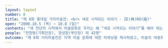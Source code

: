 ```yaml
---
layout: layout
number: 8
title: "제 8회 홍대앞 거리미술전: <br> 새로 시작되는 이야기 - ZE(再)RO(路)"
open: "2000.10.5 (목) ~ 10.8 (일)"
contents: "새 천년의 시작에서 미술문화로 우리는 왜 “새로 시작되는 이야기”를 해야 하는가? 거리미술전은 거리라는 일상의 공간에 서로의 온기를 느끼도록 만들면서 우리가 잃어 가고 있는 중요한 것들을 전시라는 대화의 구조로 풀어내려는 시도이다. 미술과 관객과의 소통’의 문제를 거리로 가지고 나와 고민해온 지 어느덧 7년이 지나게 되었다. 1993년 가을에 시작되었던 첫 거리미술전과는 달리 많은 사람들의 관심과 호응을 얻게 되었고. 한편으로는 수많은 비판의 목소리도 듣게 되었다. 올해 제 8회를 맞이하는 거리미술전은 새로 시작되는 이야기”라는 기조 아래 많은 사람들이 참여하는 미술, 많은 사람들과 함께 우리이 삶을 함께 이야기하고자 한다. 새롭다는 것에 다른 큰 의미가 아닌, 우리가 살고 있는 새 천년에 우리가 나누게 될 대화가 새롭다는 의미를 느껴보고자 한다. 지금의 단절’을 또다시 소통으로 풀어내고자 하는 시도이다."
people: "전창범(기획단장), 양성원(부단장) 외 42명"
outcome: "제 8회 거리미술전은 지역 미술 문화에 대한 미래상을 제시하였고, 미술의 대중화라는 기조 아래 거리를 일상적 공간으로 활용하고 관객들에게 전달할 수 있는 전시를 기획하였다. 따라서 누구나 참여할 수 있는 행사, 그리고 미술과 생활을 접목시킬 수 있는 전시 의도를 실행하였다. 이에 따라 동덕여대와 추계예대, 고등학생들이 참여하는 전시를 기획하고 실행하였다."
---
```

